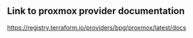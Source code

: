 ## Link to proxmox provider documentation
https://registry.terraform.io/providers/bpg/proxmox/latest/docs

